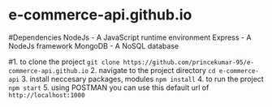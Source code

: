 # e-commerce-api.github.io


#Dependencies
NodeJs - A JavaScript runtime environment
Express - A NodeJs framework
MongoDB - A NoSQL database

#1. to clone the project `git clone https://github.com/princekumar-95/e-commerce-api.github.io`
2. navigate to the project directory `cd e-commerce-api`
3. install neccesary packages, modules `npm install`
4. to run the project `npm start`
5. using POSTMAN you can use this default url of `http://localhost:1000`
